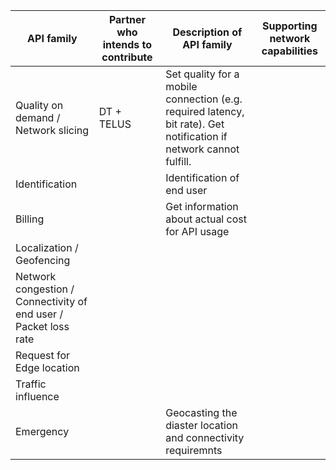 | API family             | Partner who intends to contribute                   | Description of API family | Supporting network capabilities |
| -----------------------| ----------------------------------------------------|---------------------------|---------------------------------|
| Quality on demand / Network slicing   | DT + TELUS | Set quality for a mobile connection (e.g. required latency, bit rate). Get notification if network cannot fulfill. |
| Identification || Identification of end user |
| Billing || Get information about actual cost for API usage |
| Localization / Geofencing |||
| Network congestion / Connectivity of end user / Packet loss rate |||
| Request for Edge location |||
| Traffic influence |||
| Emergency ||Geocasting the diaster location and connectivity requiremnts|

